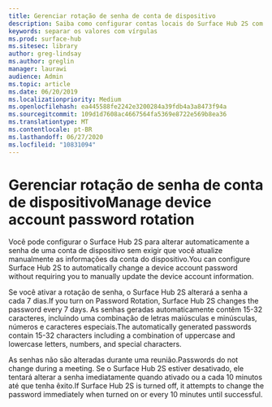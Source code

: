 ```yaml
---
title: Gerenciar rotação de senha de conta de dispositivo
description: Saiba como configurar contas locais do Surface Hub 2S com o PowerShell
keywords: separar os valores com vírgulas
ms.prod: surface-hub
ms.sitesec: library
author: greg-lindsay
ms.author: greglin
manager: laurawi
audience: Admin
ms.topic: article
ms.date: 06/20/2019
ms.localizationpriority: Medium
ms.openlocfilehash: ea445588fe2242e3200284a39fdb4a3a8473f94a
ms.sourcegitcommit: 109d1d7608ac4667564fa5369e8722e569b8ea36
ms.translationtype: MT
ms.contentlocale: pt-BR
ms.lasthandoff: 06/27/2020
ms.locfileid: "10831094"
---
```

# <span data-ttu-id="3e769-104">Gerenciar rotação de senha de conta de dispositivo</span><span class="sxs-lookup"><span data-stu-id="3e769-104">Manage device account password rotation</span></span>

<span data-ttu-id="3e769-105">Você pode configurar o Surface Hub 2S para alterar automaticamente a senha de uma conta de dispositivo sem exigir que você atualize manualmente as informações da conta do dispositivo.</span><span class="sxs-lookup"><span data-stu-id="3e769-105">You can configure Surface Hub 2S to automatically change a device account password without requiring you to manually update the device account information.</span></span>

<span data-ttu-id="3e769-106">Se você ativar a rotação de senha, o Surface Hub 2S alterará a senha a cada 7 dias.</span><span class="sxs-lookup"><span data-stu-id="3e769-106">If you turn on Password Rotation, Surface Hub 2S changes the password every 7 days.</span></span> <span data-ttu-id="3e769-107">As senhas geradas automaticamente contêm 15-32 caracteres, incluindo uma combinação de letras maiúsculas e minúsculas, números e caracteres especiais.</span><span class="sxs-lookup"><span data-stu-id="3e769-107">The automatically generated passwords contain 15-32 characters including  a combination of uppercase and lowercase letters, numbers, and special characters.</span></span>

<span data-ttu-id="3e769-108">As senhas não são alteradas durante uma reunião.</span><span class="sxs-lookup"><span data-stu-id="3e769-108">Passwords do not change during a meeting.</span></span> <span data-ttu-id="3e769-109">Se o Surface Hub 2S estiver desativado, ele tentará alterar a senha imediatamente quando ativado ou a cada 10 minutos até que tenha êxito.</span><span class="sxs-lookup"><span data-stu-id="3e769-109">If Surface Hub 2S is turned off, it attempts to change the password immediately when turned on or every 10 minutes until successful.</span></span>
